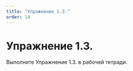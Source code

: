 ```yaml
---
title: "Упражнение 1.3."
order: 14
---
```


# Упражнение 1.3.

Выполните Упражнение 1.3. в рабочей тетради.